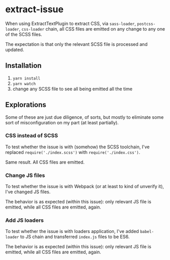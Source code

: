 # extract-issue

When using ExtractTextPlugin to extract CSS, via `sass-loader`, `postcss-loader`, `css-loader` chain, all CSS files are emitted on any change to any one of the SCSS files.

The expectation is that only the relevant SCSS file is processed and updated.

## Installation

1. `yarn install`  
2. `yarn watch`  
3. change any SCSS file to see all being emitted all the time

## Explorations

Some of these are just due diligence, of sorts, but mostly to eliminate some sort of misconfiguration on my part (at least partially).

### CSS instead of SCSS

To test whether the issue is with (somehow) the SCSS toolchain, I've replaced `require('./index.scss')` with `require('./index.css')`.

Same result. All CSS files are emitted.

### Change JS files

To test whether the issue is with Webpack (or at least to kind of unverify it), I've changed JS files.

The behavior is as expected (within this issue): only relevant JS file is emitted, while all CSS files are emitted, again.

### Add JS loaders

To test whether the issue is with loaders application, I've added `babel-loader` to JS chain and transferred `index.js` files to be ES6.

The behavior is as expected (within this issue): only relevant JS file is emitted, while all CSS files are emitted, again.
